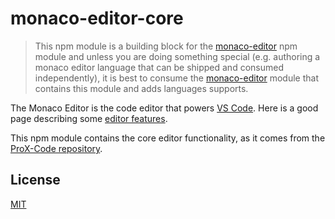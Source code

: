# monaco-editor-core

> This npm module is a building block for the [monaco-editor](https://www.npmjs.com/package/monaco-editor)
npm module and unless you are doing something special (e.g. authoring a monaco editor language that can be shipped
and consumed independently), it is best to consume the [monaco-editor](https://www.npmjs.com/package/monaco-editor) module
that contains this module and adds languages supports.

The Monaco Editor is the code editor that powers [VS Code](https://github.com/microsoft/ProX-Code). Here is a good page describing some [editor features](https://code.visualstudio.com/docs/editor/editingevolved).

This npm module contains the core editor functionality, as it comes from the [ProX-Code repository](https://github.com/microsoft/ProX-Code).

## License

[MIT](https://github.com/microsoft/ProX-Code/blob/main/LICENSE.txt)
